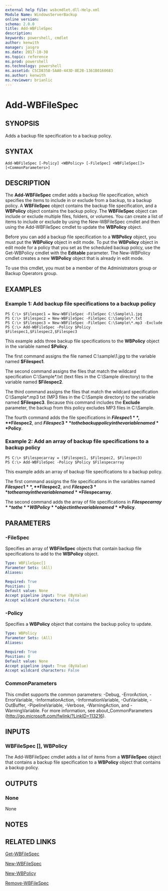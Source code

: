 ```yaml
---
external help file: wsbcmdlet.dll-Help.xml
Module Name: WindowsServerBackup
online version: 
schema: 2.0.0
title: Add-WBFileSpec
description: 
keywords: powershell, cmdlet
author: kenwith
manager: jasgro
ms.date: 2017-10-30
ms.topic: reference
ms.prod: powershell
ms.technology: powershell
ms.assetid: C5CD8358-5AA0-443D-8E2B-1361B0160683
ms.author: kenwith
ms.reviewer: brianlic
---
```


# Add-WBFileSpec

## SYNOPSIS
Adds a backup file specification to a backup policy.

## SYNTAX

```
Add-WBFileSpec [-Policy] <WBPolicy> [-FileSpec] <WBFileSpec[]> [<CommonParameters>]
```

## DESCRIPTION
The **Add-WBFileSpec** cmdlet adds a backup file specification, which specifies the items to include in or exclude from a backup, to a backup policy.
A **WBFileSpec** object contains the backup file specification, and a **WBPolicy** object contains the backup policy.
The **WBFileSpec** object can include or exclude multiple files, folders, or volumes.
You can create a list of items to include or exclude by using the New-WBFileSpec cmdlet and then using the Add-WBFileSpec cmdlet to update the **WBPolicy** object.

Before you can add a backup file specification to a **WBPolicy** object, you must put the **WBPolicy** object in edit mode.
To put the **WBPolicy** object in edit mode for a policy that you set as the scheduled backup policy, use the Get-WBPolicy cmdlet with the **Editable** parameter.
The New-WBPolicy cmdlet creates a new **WBPolicy** object that is already in edit mode.

To use this cmdlet, you must be a member of the Administrators group or Backup Operators group.

## EXAMPLES

### Example 1: Add backup file specifications to a backup policy
```
PS C:\> $Filespec1 = New-WBFileSpec -FileSpec C:\Sample\1.jpg
PS C:\> $Filespec2 = New-WBFileSpec -FileSpec C:\Sample\*.txt
PS C:\> $Filespec3 = New-WBFileSpec -FileSpec C:\Sample\*.mp3 -Exclude
PS C:\> Add-WBFileSpec -Policy $Policy $Filespec1,$Filespec2,$Filespec3
```

This example adds three backup file specifications to the **WBPolicy** object in the variable named **$Policy**.

The first command assigns the file named C:\sample\1.jpg to the variable named **$Filespec1**.

The second command assigns the files that match the wildcard specification C:\Sample\*.txt (text files in the C:\Sample directory) to the variable named **$Filespec2**.

The third command assigns the files that match the wildcard specification C:\Sample\*.mp3 txt (MP3 files in the C:\Sample directory) to the variable named **$Filespec3**.
Because this command includes the **Exclude** parameter, the backup from this policy excludes MP3 files in C:\Sample.

The fourth command adds the file specifications in **$Filespec1**, **$Filespec2**, and **$Filespec3** to the backup policy in the variable named **$Policy**.

### Example 2: Add an array of backup file specifications to a backup policy
```
PS C:\> $Filespecarray = ($Filespec1, $Filespec2, $Filespec3) 
PS C:\> Add-WBFileSpec -Policy $Policy $Filespecarray
```

This example adds an array of backup file specifications to a backup policy.

The first command assigns the file specifications in the variables named **$Filespec1**, **$Filespec2**, and **$Filespec3** to the array in the variable named **$Filespecarray**.

The second command adds the array of file specifications in **$Filespecarray** to the **WBPolicy** object in the variable named **$Policy**.

## PARAMETERS

### -FileSpec
Specifies an array of **WBFileSpec** objects that contain backup file specifications to add to the **WBPolicy** object.

```yaml
Type: WBFileSpec[]
Parameter Sets: (All)
Aliases: 

Required: True
Position: 1
Default value: None
Accept pipeline input: True (ByValue)
Accept wildcard characters: False
```

### -Policy
Specifies a **WBPolicy** object that contains the backup policy to update.

```yaml
Type: WBPolicy
Parameter Sets: (All)
Aliases: 

Required: True
Position: 0
Default value: None
Accept pipeline input: True (ByValue)
Accept wildcard characters: False
```

### CommonParameters
This cmdlet supports the common parameters: -Debug, -ErrorAction, -ErrorVariable, -InformationAction, -InformationVariable, -OutVariable, -OutBuffer, -PipelineVariable, -Verbose, -WarningAction, and -WarningVariable. For more information, see about_CommonParameters (http://go.microsoft.com/fwlink/?LinkID=113216).

## INPUTS

### WBFileSpec [], WBPolicy
The Add-WBFileSpec cmdlet adds a list of items from a **WBFileSpec** object that contains a backup file specification to a **WBPolicy** object that contains a backup policy.

## OUTPUTS

### None
None

## NOTES

## RELATED LINKS

[Get-WBFileSpec](./Get-WBFileSpec.md)

[New-WBFileSpec](./New-WBFileSpec.md)

[New-WBPolicy](./New-WBPolicy.md)

[Remove-WBFileSpec](./Remove-WBFileSpec.md)

